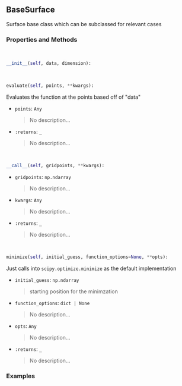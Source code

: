 ## <a id="McUtils.McUtils.Zachary.Surfaces.BaseSurface.BaseSurface">BaseSurface</a>
Surface base class which can be subclassed for relevant cases

### Properties and Methods
<a id="McUtils.McUtils.Zachary.Surfaces.BaseSurface.BaseSurface.__init__" class="docs-object-method">&nbsp;</a>
```python
__init__(self, data, dimension): 
```

<a id="McUtils.McUtils.Zachary.Surfaces.BaseSurface.BaseSurface.evaluate" class="docs-object-method">&nbsp;</a>
```python
evaluate(self, points, **kwargs): 
```
Evaluates the function at the points based off of "data"
- `points`: `Any`
    >No description...
- `:returns`: `_`
    >No description...

<a id="McUtils.McUtils.Zachary.Surfaces.BaseSurface.BaseSurface.__call__" class="docs-object-method">&nbsp;</a>
```python
__call__(self, gridpoints, **kwargs): 
```

- `gridpoints`: `np.ndarray`
    >No description...
- `kwargs`: `Any`
    >No description...
- `:returns`: `_`
    >No description...

<a id="McUtils.McUtils.Zachary.Surfaces.BaseSurface.BaseSurface.minimize" class="docs-object-method">&nbsp;</a>
```python
minimize(self, initial_guess, function_options=None, **opts): 
```
Just calls into `scipy.optimize.minimize` as the default implementation
- `initial_guess`: `np.ndarray`
    >starting position for the minimzation
- `function_options`: `dict | None`
    >No description...
- `opts`: `Any`
    >No description...
- `:returns`: `_`
    >No description...

### Examples
